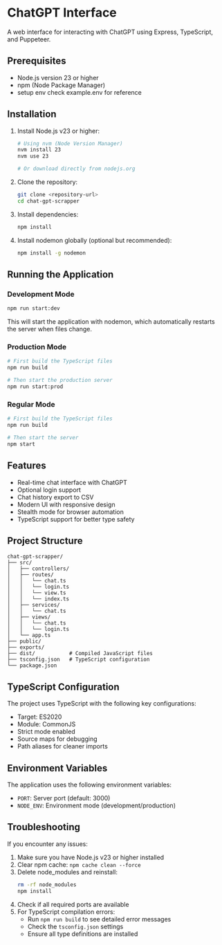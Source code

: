 # ChatGPT Interface

A web interface for interacting with ChatGPT using Express, TypeScript, and Puppeteer.

## Prerequisites

- Node.js version 23 or higher
- npm (Node Package Manager)
- setup env check example.env for reference

## Installation

1. Install Node.js v23 or higher:
   ```bash
   # Using nvm (Node Version Manager)
   nvm install 23
   nvm use 23
   
   # Or download directly from nodejs.org
   ```

2. Clone the repository:
   ```bash
   git clone <repository-url>
   cd chat-gpt-scrapper
   ```

3. Install dependencies:
   ```bash
   npm install
   ```

4. Install nodemon globally (optional but recommended):
   ```bash
   npm install -g nodemon
   ```

## Running the Application

### Development Mode
```bash
npm run start:dev
```
This will start the application with nodemon, which automatically restarts the server when files change.

### Production Mode
```bash
# First build the TypeScript files
npm run build

# Then start the production server
npm run start:prod
```

### Regular Mode
```bash
# First build the TypeScript files
npm run build

# Then start the server
npm start
```

## Features

- Real-time chat interface with ChatGPT
- Optional login support
- Chat history export to CSV
- Modern UI with responsive design
- Stealth mode for browser automation
- TypeScript support for better type safety

## Project Structure

```
chat-gpt-scrapper/
├── src/
│   ├── controllers/
│   ├── routes/
│   │   └── chat.ts
│   │   └── login.ts
│   │   └── view.ts
│   │   └── index.ts
│   ├── services/
│   │   └── chat.ts
│   ├── views/
│   │   └── chat.ts
│   │   └── login.ts
│   └── app.ts
├── public/
├── exports/
├── dist/           # Compiled JavaScript files
├── tsconfig.json   # TypeScript configuration
└── package.json
```

## TypeScript Configuration

The project uses TypeScript with the following key configurations:
- Target: ES2020
- Module: CommonJS
- Strict mode enabled
- Source maps for debugging
- Path aliases for cleaner imports

## Environment Variables

The application uses the following environment variables:
- `PORT`: Server port (default: 3000)
- `NODE_ENV`: Environment mode (development/production)

## Troubleshooting

If you encounter any issues:

1. Make sure you have Node.js v23 or higher installed
2. Clear npm cache: `npm cache clean --force`
3. Delete node_modules and reinstall: 
   ```bash
   rm -rf node_modules
   npm install
   ```
4. Check if all required ports are available
5. For TypeScript compilation errors:
   - Run `npm run build` to see detailed error messages
   - Check the `tsconfig.json` settings
   - Ensure all type definitions are installed
